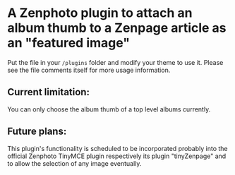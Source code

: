 A Zenphoto plugin to attach an album thumb to a Zenpage article as an "featured image"
=========================================================================================
Put the file in your `/plugins` folder and modify your theme to use it. Please see the file comments itself for more usage information.

Current limitation: 
-----------
You can only choose the album thumb of a top level albums currently.

Future plans: 
-------------
This plugin's functionality is scheduled to be incorporated probably into the official Zenphoto TinyMCE plugin respectively its plugin "tinyZenpage" and to allow the selection of any image eventually.
